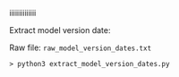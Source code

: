iiiiiiiiiiiiii


Extract model version date:

Raw file: `raw_model_version_dates.txt`

```
> python3 extract_model_version_dates.py
```

